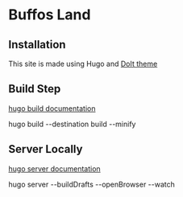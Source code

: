 # Buffos Land

## Installation 

This site is made using Hugo and [DoIt theme](https://github.com/HEIGE-PCloud/DoIt)

## Build Step

[hugo build documentation](https://gohugo.io/commands/hugo\_build/)

hugo build --destination build --minify

## Server Locally

[hugo server documentation](https://gohugo.io/commands/hugo\_server/)

hugo server --buildDrafts --openBrowser --watch

